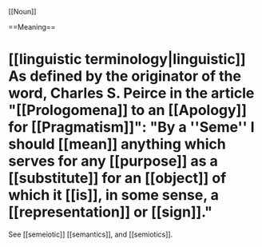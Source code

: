 [[Noun]]

==Meaning==
# [[linguistic terminology|linguistic]] As defined by the originator of the word, Charles S. Peirce in the article "[[Prologomena]] to an [[Apology]] for [[Pragmatism]]": "By a ''Seme'' I should [[mean]] anything which serves for any [[purpose]] as a [[substitute]] for an [[object]] of which it [[is]], in some sense, a [[representation]] or [[sign]]."

See [[semeiotic]] [[semantics]], and [[semiotics]].